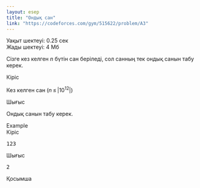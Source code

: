 ```yaml
---
layout: esep
title: "Ондық сан"
link: "https://codeforces.com/gym/515622/problem/A3"
---
```

<div class="problem-statement"><div class="header"><div class="time-limit">Уақыт шектеуі: 0.25 сек</div><div class="memory-limit">Жады шектеуі: 4 Мб</div></div><div><p>Сізге кез келген <span class="tex-span"><i>n</i></span> бүтін сан беріледі, сол санның тек <span class="tex-font-style-bf">ондық санын</span> табу керек. </p></div><div class="input-specification"><div class="section-title">Кіріс</div><p>Кез келген сан (<span class="tex-span"><i>n</i> ≤ |10<sup class="upper-index">12</sup>|</span>)</p></div><div class="output-specification"><div class="section-title">Шығыс</div><p>Ондық санын табу керек.</p></div><div class="sample-tests"><div class="section-title">Example</div><div class="sample-test"><div class="input"><div class="title">Кіріс<div class="input-output-copier" data-clipboard-target="#id006996243815308079" id="id008097065378967265" title="Copy"></div></div><pre id="id006996243815308079">123
</pre></div><div class="output"><div class="title">Шығыс<div class="input-output-copier" data-clipboard-target="#id0031068553955140277" id="id003665778474418233" title="Copy"></div></div><pre id="id0031068553955140277">2
</pre></div></div></div><div class="note"><div class="section-title">Қосымша</div></div></div>
